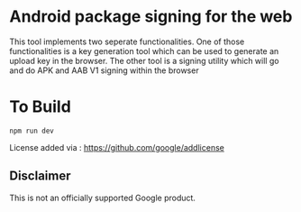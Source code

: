 # Android package signing for the web

This tool implements two seperate functionalities. One of those functionalities
is a key generation tool which can be used to generate an upload key in the
browser. The other tool is a signing utility which will go and do APK and AAB V1
signing within the browser

# To Build

```
npm run dev
```

License added via : https://github.com/google/addlicense

## Disclaimer

This is not an officially supported Google product.
